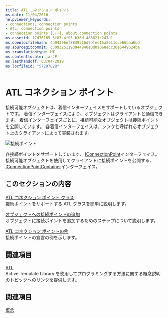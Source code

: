 ```yaml
---
title: ATL コネクション ポイント
ms.date: 11/04/2016
helpviewer_keywords:
- connections, connection points
- ATL, connection points
- connection points [C++], about connection points
ms.assetid: 17d76165-5f83-4f95-b36d-483821c247a1
ms.openlocfilehash: 4d94396ef8839516d9bfee15a2611cce66baa6bd
ms.sourcegitcommit: c3093251193944840e3d0a068ecc30e6449624ba
ms.translationtype: MT
ms.contentlocale: ja-JP
ms.lasthandoff: 03/04/2019
ms.locfileid: "57297828"
---
```

# <a name="atl-connection-points"></a>ATL コネクション ポイント

接続可能オブジェクトは、着信インターフェイスをサポートしているオブジェクトです。 着信インターフェイスにより、オブジェクトはクライアントと通信できます。 着信インターフェイスごとに、接続可能なオブジェクトは接続ポイントを公開しています。 各着信インターフェイスは、シンクと呼ばれるオブジェクト上のクライアントによって実装されます。

![接続ポイント](../atl/media/vc2zw31.gif "コネクション ポイント")

各接続ポイントをサポートしています、 [IConnectionPoint](/windows/desktop/api/ocidl/nn-ocidl-iconnectionpoint)インターフェイス。 接続可能オブジェクトを使用してクライアントに接続ポイントを公開する、 [IConnectionPointContainer](/windows/desktop/api/ocidl/nn-ocidl-iconnectionpointcontainer)インターフェイス。

## <a name="in-this-section"></a>このセクションの内容

[ATL コネクション ポイント クラス](../atl/atl-connection-point-classes.md)<br/>
接続ポイントをサポートする ATL クラスを簡単に説明します。

[オブジェクトへの接続ポイントの追加](../atl/adding-connection-points-to-an-object.md)<br/>
オブジェクトに接続ポイントを追加するためのステップについて説明します。

[ATL コネクション ポイントの例](../atl/atl-connection-point-example.md)<br/>
接続ポイントの宣言の例を示します。

## <a name="related-sections"></a>関連項目

[ATL](../atl/active-template-library-atl-concepts.md)<br/>
Active Template Library を使用してプログラミングする方法に関する概念説明のトピックへのリンクを提供します。

## <a name="see-also"></a>関連項目

[概念](../atl/active-template-library-atl-concepts.md)
